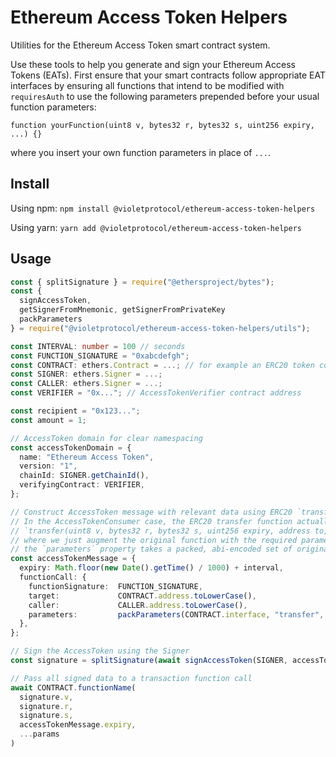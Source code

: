 # Ethereum Access Token Helpers

Utilities for the Ethereum Access Token smart contract system.

Use these tools to help you generate and sign your Ethereum Access Tokens (EATs). First ensure that your smart contracts follow appropriate EAT interfaces by ensuring all functions that intend to be modified with `requiresAuth` to use the following parameters prepended before your usual function parameters:

```solidity
function yourFunction(uint8 v, bytes32 r, bytes32 s, uint256 expiry, ...) {}
```

where you insert your own function parameters in place of `...`.

## Install

Using npm:
`npm install @violetprotocol/ethereum-access-token-helpers`

Using yarn:
`yarn add @violetprotocol/ethereum-access-token-helpers`

## Usage

```typescript
const { splitSignature } = require("@ethersproject/bytes");
const {
  signAccessToken,
  getSignerFromMnemonic, getSignerFromPrivateKey
  packParameters
} = require("@violetprotocol/ethereum-access-token-helpers/utils");

const INTERVAL: number = 100 // seconds
const FUNCTION_SIGNATURE = "0xabcdefgh";
const CONTRACT: ethers.Contract = ...; // for example an ERC20 token contract
const SIGNER: ethers.Signer = ...;
const CALLER: ethers.Signer = ...;
const VERIFIER = "0x..."; // AccessTokenVerifier contract address

const recipient = "0x123...";
const amount = 1;

// AccessToken domain for clear namespacing
const accessTokenDomain = {
  name: "Ethereum Access Token",
  version: "1",
  chainId: SIGNER.getChainId(),
  verifyingContract: VERIFIER,
};

// Construct AccessToken message with relevant data using ERC20 `transfer(address to, uint256 amount)` as the example tx
// In the AccessTokenConsumer case, the ERC20 transfer function actually looks like this:
// `transfer(uint8 v, bytes32 r, bytes32 s, uint256 expiry, address to, uint256 amount)`
// where we just augment the original function with the required parameters for auth
// the `parameters` property takes a packed, abi-encoded set of original function parameters
const accessTokenMessage = {
  expiry: Math.floor(new Date().getTime() / 1000) + interval,
  functionCall: {
    functionSignature:  FUNCTION_SIGNATURE,
    target:             CONTRACT.address.toLowerCase(),
    caller:             CALLER.address.toLowerCase(),
    parameters:         packParameters(CONTRACT.interface, "transfer", [recipient, amount]),
  },
};

// Sign the AccessToken using the Signer
const signature = splitSignature(await signAccessToken(SIGNER, accessTokenDomain, accessTokenMessage));

// Pass all signed data to a transaction function call
await CONTRACT.functionName(
  signature.v,
  signature.r,
  signature.s,
  accessTokenMessage.expiry,
  ...params
)
```
